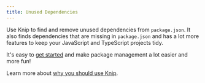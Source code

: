 ```yaml
---
title: Unused Dependencies
---
```


Use Knip to find and remove unused dependencies from `package.json`. It also
finds dependencies that are missing in `package.json` and has a lot more
features to keep your JavaScript and TypeScript projects tidy.

It's easy to [get started][1] and make package management a lot easier and more
fun!

Learn more about [why you should use Knip][2].

[1]: ../overview/getting-started.mdx
[2]: ../explanations/why-use-knip.md
